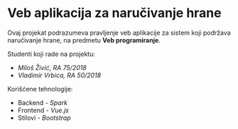 # Veb aplikacija za naručivanje hrane

Ovaj projekat podrazumeva pravljenje veb aplikacije za sistem koji podržava naručivanje hrane, na predmetu **Veb programiranje**.

Studenti koji rade na projektu:
- *Miloš Živić, RA 75/2018*
- *Vladimir Vrbica, RA 50/2018*

Korišćene tehnologije:
- Backend - *Spark*
- Frontend - *Vue.js*
- Stilovi - *Bootstrap*